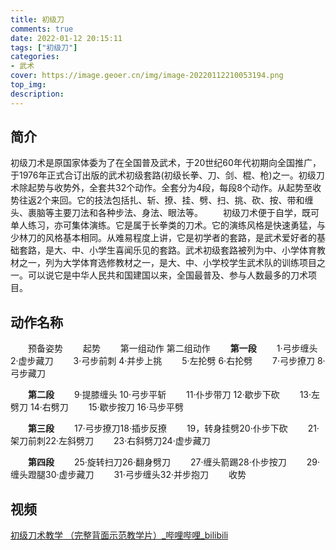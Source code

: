 ```yaml
---
title: 初级刀
comments: true
date: 2022-01-12 20:15:11
tags: ["初级刀"]
categories:
- 武术
cover: https://image.geoer.cn/img/image-20220112210053194.png
top_img:
description:
---
```




## 简介

初级刀术是原国家体委为了在全国普及武术，于20世纪60年代初期向全国推广，于1976年正式合订出版的武术初级套路(初级长拳、刀、剑、棍、枪)之一。初级刀术除起势与收势外，全套共32个动作。全套分为4段，每段8个动作。从起势至收势往返2个来回。它的技法包括扎、斩、撩、挂、劈、扫、挑、砍、按、带和缠头、裹脑等主要刀法和各种步法、身法、眼法等。
　　初级刀术便于自学，既可单人练习，亦可集体演练。它是属于长拳类的刀术。它的演练风格是快速勇猛，与少林刀的风格基本相同。从难易程度上讲，它是初学者的套路，是武术爱好者的基础套路，是大、中、小学生喜闻乐见的套路。武术初级套路被列为中、小学体育教材之一，列为大学体育选修教材之一，是大、中、小学校学生武术队的训练项目之一。可以说它是中华人民共和国建国以来，全国最普及、参与人数最多的刀术项目。





## 动作名称

　　预备姿势
　　起势
　　第一组动作 第二组动作
　　**第一段**
　　1·弓步缠头 2·虚步藏刀
　　3·弓步前刺 4·并步上挑
　　5·左抡劈 6·右抡劈
　　7·弓步撩刀 8·弓步藏刀

　　**第二段**
　　9·提膝缠头 10·弓步平斩
　　11·仆步带刀 12·歇步下砍
　　13·左劈刀 14·右劈刀
　　15·歇步按刀 16·马步平劈

　　**第三段**
　　17·弓步撩刀18·插步反撩
　　19，转身挂劈20·仆步下砍
　　21·架刀前刺22·左斜劈刀
　　23·右斜劈刀24·虚步藏刀

　　**第四段**
　　25·旋转扫刀26·翻身劈刀
　　27·缠头箭踢28·仆步按刀
　　29·缠头蹬腿30·虚步藏刀
　　31·弓步缠头32·并步抱刀
　　收势



## 视频

[初级刀术教学 （完整背面示范教学片）_哔哩哔哩_bilibili](https://www.bilibili.com/video/BV1BW411C7r9/)

